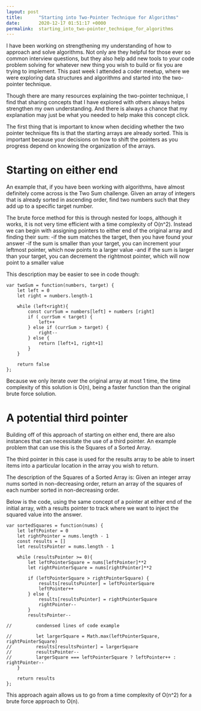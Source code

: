 ```yaml
---
layout: post
title:      "Starting into Two-Pointer Technique for Algorithms"
date:       2020-12-17 01:51:17 +0000
permalink:  starting_into_two-pointer_technique_for_algorithms
---
```



I have been working on strengthening my understanding of how to approach and solve algorithms. Not only are they helpful for those ever so common interview questions, but they also help add new tools to your code problem solving for whatever new thing you wish to build or fix you are trying to implement. This past week I attended a coder meetup, where we were exploring data structures and algorithms and started into the two-pointer technique.

Though there are many resources explaining the two-pointer technique, I find that sharing concepts that I have explored with others always helps strengthen my own understanding. And there is always a chance that my explanation may just be what you needed to help make this concept click.


The first thing that is important to know when deciding whether the two pointer technique fits is that the starting arrays are already sorted. This is important because your decisions on how to shift the pointers as you progress depend on knowing the organization of the arrays.


# Starting on either end

An example that, if you have been working with algorithms, have almost definitely come across is the Two Sum challenge. Given an array of integers that is already sorted in ascending order, find two numbers such that they add up to a specific target number.

The brute force method for this is through nested for loops, although it works, it is not very time efficient with a time complexity of O(n^2).
Instead we can begin with assigning pointers to either end of the original array and finding their sum:
-if the sum matches the target, then you have found your answer
-if the sum is smaller than your target, you can increment your leftmost pointer, which now points to a larger value
-and if the sum is larger than your target, you can decrement the rightmost pointer, which will now point to a smaller value

This description may be easier to see in code though:

```
var twoSum = function(numbers, target) {
    let left = 0
    let right = numbers.length-1
    
    while (left<right){
        const currSum = numbers[left] + numbers [right]
        if ( currSum < target) {
            left++
        } else if (currSum > target) {
            right--
        } else {
            return [left+1, right+1]
        }
    }
    
    return false
};
```

Because we only iterate over the original array at most 1 time, the time complexity of this solution is O(n), being a faster function than the original brute force solution.


# A potential third pointer

Building off of this approach of starting on either end, there are also instances that can necessitate the use of a third pointer. An example problem that can use this is the Squares of a Sorted Array.

The third pointer in this case is used for the results array to be able to insert items into a particular location in the array you wish to return. 

The description of the Squares of a Sorted Array is:
Given an integer array nums sorted in non-decreasing order, return an array of the squares of each number sorted in non-decreasing order.

Below is the code, using the same concept of a pointer at either end of the initial array, with a results pointer to track where we want to inject the squared value into the answer.

```
var sortedSquares = function(nums) {
    let leftPointer = 0
    let rightPointer = nums.length - 1
    const results = []
    let resultsPointer = nums.length - 1
    
    while (resultsPointer >= 0){
        let leftPointerSquare = nums[leftPointer]**2
        let rightPointerSquare = nums[rightPointer]**2
        
        if (leftPointerSquare > rightPointerSquare) {
            results[resultsPointer] = leftPointerSquare
            leftPointer++
        } else {
            results[resultsPointer] = rightPointerSquare
            rightPointer--
        }
        resultsPointer--
        
//         condensed lines of code example

//         let largerSquare = Math.max(leftPointerSquare, rightPointerSquare)
//         results[resultsPointer] = largerSquare
//         resultsPointer--
//         largerSquare === leftPointerSquare ? leftPointer++ : rightPointer--
    }
    
    return results
};
```


This approach again allows us to go from a time complexity of O(n^2) for a brute force approach to O(n).

